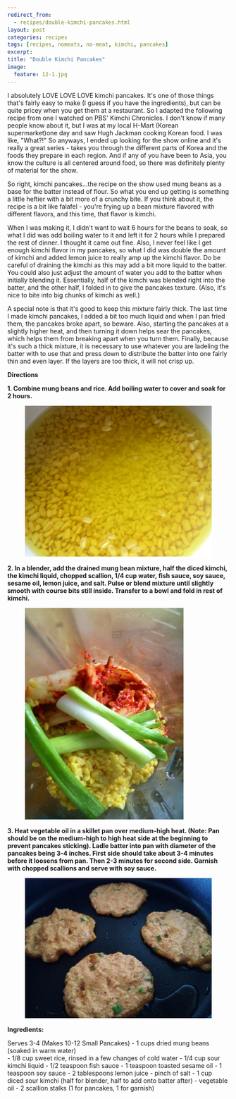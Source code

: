 ```yaml
---
redirect_from: 
  - recipes/double-kimchi-pancakes.html
layout: post
categories: recipes
tags: [recipes, nomeats, no-meat, kimchi, pancakes]
excerpt: 
title: "Double Kimchi Pancakes"
image:
  feature: 12-1.jpg
---
```


I absolutely LOVE LOVE LOVE kimchi pancakes.  It's one of those things that's fairly easy to make (I guess if you have the ingredients), but can be quite pricey when you get them at a restaurant.  So I adapted the following recipe from one I watched on PBS' Kimchi Chronicles. I don't know if many people know about it, but I was at my local H-Mart (Korean supermarket)one day and saw Hugh Jackman cooking Korean food.  I was like, "What?!"  So anyways, I ended up looking for the show online and it's really a great series - takes you through the different parts of Korea and the foods they prepare in each region.  And if any of you have been to Asia, you know the culture is all centered around food, so there was definitely plenty of material for the show.

So right, kimchi pancakes...the recipe on the show used mung beans as a base for the batter instead of flour.  So what you end up getting is something a little heftier with a bit more of a crunchy bite.  If you think about it, the recipe is a bit like falafel - you're frying up a bean mixture flavored with different flavors, and this time, that flavor is kimchi.

When I was making it, I didn't want to wait 6 hours for the beans to soak, so what I did was add boiling water to it and left it for 2 hours while I prepared the rest of dinner.  I thought it came out fine.  Also, I never feel like I get enough kimchi flavor in my pancakes, so what I did was double the amount of kimchi and added lemon juice to really amp up the kimchi flavor.  Do be careful of draining the kimchi as this may add a bit more liquid to the batter.  You could also just adjust the amount of water you add to the batter when initially blending it.     Essentially, half of the kimchi was blended right into the batter, and the other half, I folded in to give the pancakes texture.  (Also, it's nice to bite into big chunks of kimchi as well.)

A special note is that it's good to keep this mixture fairly thick.  The last time I made kimchi pancakes, I added a bit too much liquid and when I pan fried them, the pancakes broke apart, so beware.  Also, starting the pancakes at a slightly higher heat, and then turning it down helps sear the pancakes, which helps them from breaking apart when you turn them.  Finally, because it's such a thick mixture, it is necessary to use whatever you are ladeling the batter with to use that and press down to distribute the batter into one fairly thin and even layer.  If the layers are too thick, it will not crisp up.

__Directions__

__1. Combine mung beans and rice.  Add boiling water to cover and soak for 2 hours.__   

<figure> <img src='/images/12-2.jpg'> </figure>

__2. In a blender, add the drained mung bean mixture, half the diced kimchi, the kimchi liquid, chopped scallion, 1/4 cup water, fish sauce, soy sauce, sesame oil, lemon juice, and salt.  Pulse or blend mixture until slightly smooth with course bits still inside.  Transfer to a bowl and fold in rest of kimchi.__

<figure> <img src='/images/12-3.jpg'> </figure>


__3. Heat vegetable oil in a skillet pan over medium-high heat.  (Note: Pan should be on the medium-high to high heat side at the beginning to prevent pancakes sticking).  Ladle batter into pan with diameter of the pancakes being 3-4 inches.  First side should take about 3-4 minutes before it loosens from pan.  Then 2-3 minutes for second side.  Garnish with chopped scallions and serve with soy sauce.__

<figure> <img src='/images/12-4.jpg'> </figure>


<section class='recipe'>
<p><strong>Ingredients:</strong></p>

<p>Serves 3-4 (Makes 10-12 Small Pancakes)
- 1 cups dried mung beans (soaked in warm water)       <br/>- 1/8 cup sweet rice, rinsed in a few changes of cold water
- 1/4 cup sour kimchi liquid
- 1/2 teaspoon fish sauce
- 1 teaspoon toasted sesame oil
- 1 teaspoon soy sauce
- 2 tablespoons lemon juice
- pinch of salt
- 1 cup diced sour kimchi (half for blender, half to add onto batter after)
- vegetable oil
- 2 scallion stalks (1 for pancakes, 1 for garnish)</p></section>